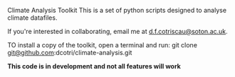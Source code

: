 Climate Analysis Toolkit
This is a set of python scripts designed to analyse climate datafiles.

If you're interested in collaborating, email me at d.f.cotriscau@soton.ac.uk.

TO install a copy of the toolkit, open a terminal and run:
git clone git@github.com:dcotri/climate-analysis.git

**This code is in development and not all features will work**

